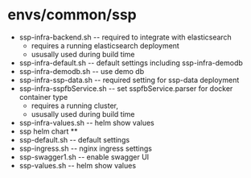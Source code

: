 # envs/common/ssp
* ssp-infra-backend.sh -- required to integrate with elasticsearch
	* requires a running elasticsearch deployment
	* ususally used during build time
* ssp-infra-default.sh -- default settings including ssp-infra-demodb
* ssp-infra-demodb.sh -- use demo db
* ssp-infra-ssp-data.sh -- required setting for ssp-data deployment
* ssp-infra-sspfbService.sh -- set sspfbService.parser for docker container type
	* requires a running cluster,
	* ususally used during build time
* ssp-infra-values.sh -- helm show values
* ssp helm chart **
* ssp-default.sh -- default settings
* ssp-ingress.sh -- nginx ingress settings
* ssp-swagger1.sh -- enable swagger UI
* ssp-values.sh -- helm show values
